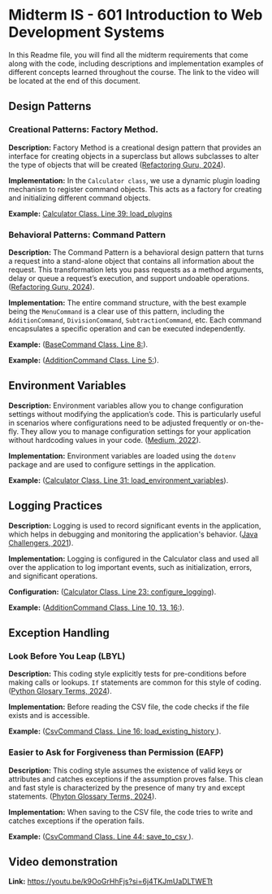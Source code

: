 # Midterm IS - 601 Introduction to Web Development Systems

In this Readme file, you will find all the midterm requirements that come along with the code, including descriptions and implementation examples of different concepts learned throughout the course. The link to the video will be located at the end of this document.

## Design Patterns

### Creational Patterns: Factory Method.

**Description:** Factory Method is a creational design pattern that provides an interface for creating objects in a superclass but allows subclasses to alter the type of objects that will be created ([Refactoring Guru, 2024](https://refactoring.guru/design-patterns/factory-method)).

**Implementation:** In the `Calculator class`, we use a dynamic plugin loading mechanism to register command objects. This acts as a factory for creating and initializing different command objects.

**Example:** [Calculator Class. Line 39: load_plugins](https://github.com/carlosv120/IS601-Midterm-Summer2024/blob/main/app/__init__.py)

### Behavioral Patterns: Command Pattern

**Description:** The Command Pattern is a behavioral design pattern that turns a request into a stand-alone object that contains all information about the request. This transformation lets you pass requests as a method arguments, delay or queue a request’s execution, and support undoable operations. ([Refactoring Guru, 2024](https://refactoring.guru/design-patterns/command)).

**Implementation:** The entire command structure, with the best example being the `MenuCommand` is a clear use of this pattern, including the `AdditionCommand`, `DivisionCommand`, `SubtractionCommand`, etc. Each command encapsulates a specific operation and can be executed independently.

**Example:** ([BaseCommand Class. Line 8:](https://github.com/carlosv120/IS601-Midterm-Summer2024/blob/main/app/commands/__init__.py)).

**Example:** ([AdditionCommand Class. Line 5:](https://github.com/carlosv120/IS601-Midterm-Summer2024/blob/main/app/plugins/addition/__init__.py)).

## Environment Variables

**Description:** Environment variables allow you to change configuration settings without modifying the application’s code. This is particularly useful in scenarios where configurations need to be adjusted frequently or on-the-fly. They allow you to manage configuration settings for your application without hardcoding values in your code. ([Medium, 2022](https://medium.com/@suchitra9049/rails-7-setting-environment-variables-using-dotenv-rails-9457a10ec958)).

**Implementation:** Environment variables are loaded using the `dotenv` package and are used to configure settings in the application.

**Example:** ([Calculator Class. Line 31: load_environment_variables](https://github.com/carlosv120/IS601-Midterm-Summer2024/blob/main/app/__init__.py)).

## Logging Practices

**Description:** Logging is used to record significant events in the application, which helps in debugging and monitoring the application's behavior. ([Java Challengers, 2021](https://javachallengers.com/logging-and-monitoring/#:~:text=Logging%20is%20the%20process%20of,about%20system%20performance%20and%20usage)).

**Implementation:** Logging is configured in the Calculator class and used all over the application to log important events, such as initialization, errors, and significant operations.

**Configuration:** ([Calculator Class. Line 23: configure_logging](https://github.com/carlosv120/IS601-Midterm-Summer2024/blob/main/app/__init__.py)).

**Example:** ([AdditionCommand Class. Line 10, 13, 16:](https://github.com/carlosv120/IS601-Midterm-Summer2024/blob/main/app/plugins/addition/__init__.py)).


## Exception Handling

### Look Before You Leap (LBYL)

**Description:** This coding style explicitly tests for pre-conditions before making calls or lookups. `If` statements are common for this style of coding.  ([Python Glosary Terms, 2024](https://docs.python.org/3/glossary.html#term-LBYL)).

**Implementation:** Before reading the CSV file, the code checks if the file exists and is accessible.

**Example:** ([CsvCommand Class. Line 16: load_existing_history ](https://github.com/carlosv120/IS601-Midterm-Summer2024/blob/main/app/plugins/csv/__init__.py)).

### Easier to Ask for Forgiveness than Permission (EAFP)

**Description:** This coding style assumes the existence of valid keys or attributes and catches exceptions if the assumption proves false. This clean and fast style is characterized by the presence of many try and except statements.  ([Phyton Glossary Terms, 2024](https://docs.python.org/3/glossary.html#term-EAFP)).

**Implementation:** When saving to the CSV file, the code tries to write and catches exceptions if the operation fails.

**Example:** ([CsvCommand Class. Line 44: save_to_csv ](https://github.com/carlosv120/IS601-Midterm-Summer2024/blob/main/app/plugins/csv/__init__.py)).

## Video demonstration

**Link:** https://youtu.be/k9OoGrHhFjs?si=6j4TKJmUaDLTWETt
